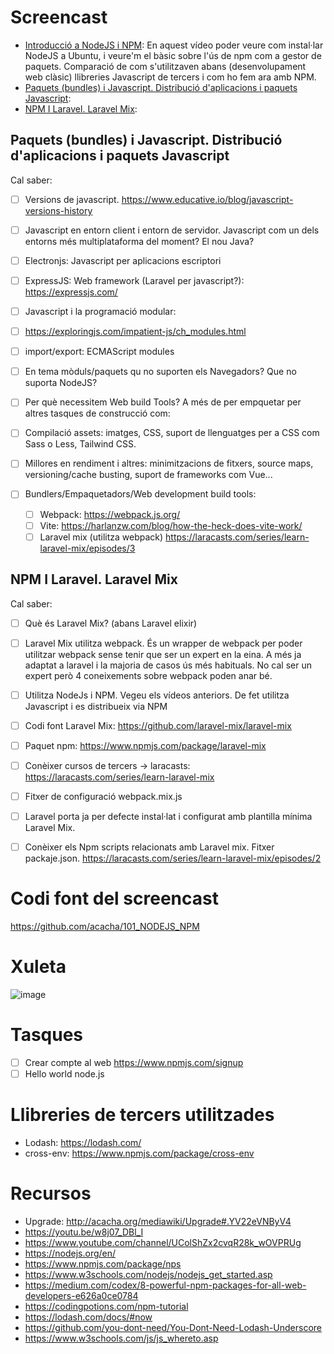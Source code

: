 # Screencast

- [Introducció a NodeJS i NPM](https://youtu.be/tdVbtP4xtk0): En aquest vídeo poder veure com instal·lar NodeJS a Ubuntu, i veure'm el bàsic sobre l'ús de npm com a gestor de paquets. Comparació de com s'utilitzaven abans (desenvolupament web clàsic) llibreries Javascript de tercers i com ho fem ara amb NPM.
- [Paquets (bundles) i Javascript. Distribució d'aplicacions i paquets Javascript](): 
- [NPM I Laravel. Laravel Mix]():

## Paquets (bundles) i Javascript. Distribució d'aplicacions i paquets Javascript

Cal saber:

- [ ] Versions de javascript. https://www.educative.io/blog/javascript-versions-history
- [ ] Javascript en entorn client i entorn de servidor. Javascript com un dels entorns més multiplataforma del moment? El nou Java?
- [ ] Electronjs: Javascript per aplicacions escriptori
- [ ] ExpressJS: Web framework (Laravel per javascript?): https://expressjs.com/
- [ ] Javascript i la programació modular:
- [ ] https://exploringjs.com/impatient-js/ch_modules.html
- [ ] import/export: ECMAScript modules 
- [ ] En tema mòduls/paquets qu no suporten els Navegadors? Que no suporta NodeJS?
- [ ] Per què necessitem Web build Tools? A més de per empquetar per altres tasques de construcció com: 
- [ ] Compilació assets: imatges, CSS, suport de llenguatges per a CSS com Sass o Less, Tailwind CSS.
- [ ] Millores en rendiment i altres: minimitzacions de fitxers, source maps, versioning/cache busting, suport de frameworks com Vue...

-[ ] Bundlers/Empaquetadors/Web development build tools:
  - [ ] Webpack: https://webpack.js.org/
  - [ ] Vite: https://harlanzw.com/blog/how-the-heck-does-vite-work/
  - [ ] Laravel mix (utilitza webpack) https://laracasts.com/series/learn-laravel-mix/episodes/3

## NPM I Laravel. Laravel Mix

Cal saber:
- [ ] Què és Laravel Mix? (abans Laravel elixir)
- [ ] Laravel Mix utilitza webpack. És un wrapper de webpack per poder utilitzar webpack sense tenir que ser un expert en la eina. A més ja adaptat a laravel i la majoria de casos ús més habituals. No cal ser un expert però 4 coneixements sobre webpack poden anar bé.
- [ ] Utilitza NodeJs i NPM. Vegeu els vídeos anteriors. De fet utilitza Javascript i es distribueix via NPM 
- [ ] Codi font Laravel Mix: https://github.com/laravel-mix/laravel-mix
- [ ] Paquet npm: https://www.npmjs.com/package/laravel-mix  
- [ ] Conèixer cursos de tercers -> laracasts: https://laracasts.com/series/learn-laravel-mix
- [ ] Fitxer de configuració webpack.mix.js
- [ ] Laravel porta ja per defecte instal·lat i configurat amb plantilla mínima Laravel Mix.
- [ ] Conèixer els Npm scripts relacionats amb Laravel mix. Fitxer packaje.json. https://laracasts.com/series/learn-laravel-mix/episodes/2


# Codi font del screencast

https://github.com/acacha/101_NODEJS_NPM

# Xuleta

![image](https://user-images.githubusercontent.com/4015406/136238320-90e8df3b-2e40-469a-ac5a-8c4b9a72196a.png)


# Tasques

- [ ] Crear compte al web https://www.npmjs.com/signup
- [ ] Hello world node.js

# Llibreries de tercers utilitzades
- Lodash: https://lodash.com/
- cross-env: https://www.npmjs.com/package/cross-env

# Recursos
- Upgrade: http://acacha.org/mediawiki/Upgrade#.YV22eVNByV4
- https://youtu.be/w8j07_DBl_I
- https://www.youtube.com/channel/UColShZx2cvqR28k_wOVPRUg
- https://nodejs.org/en/
- https://www.npmjs.com/package/nps
- https://www.w3schools.com/nodejs/nodejs_get_started.asp
- https://medium.com/codex/8-powerful-npm-packages-for-all-web-developers-e626a0ce0784
- https://codingpotions.com/npm-tutorial
- https://lodash.com/docs/#now
- https://github.com/you-dont-need/You-Dont-Need-Lodash-Underscore
- https://www.w3schools.com/js/js_whereto.asp
